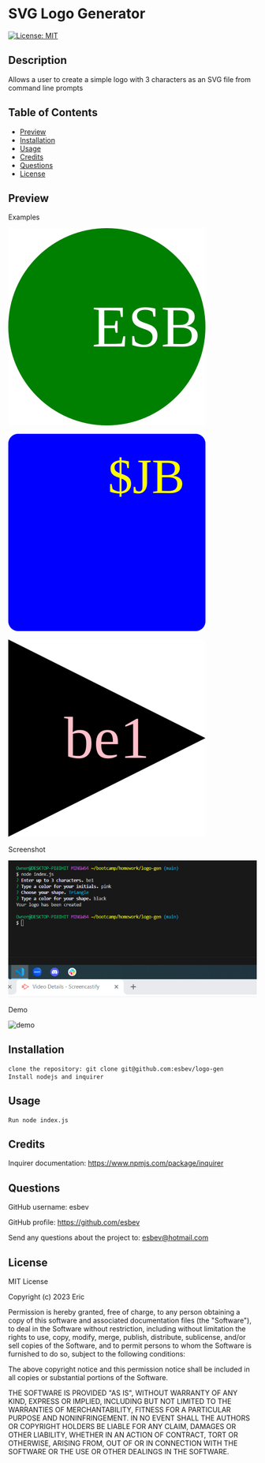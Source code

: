 # SVG Logo Generator

[![License: MIT](https://img.shields.io/badge/License-MIT-yellow.svg)](https://opensource.org/licenses/MIT)

## Description

Allows a user to create a simple logo with 3 characters as an SVG file from command line prompts

## Table of Contents
- [Preview](#preview)
- [Installation](#installation)
- [Usage](#usage)
- [Credits](#credits)
- [Questions](#questions)
- [License](#license)

## Preview

Examples

![circle](./examples/circle.svg)

![square](./examples/square.svg)

![triangle](./examples/triangle.svg)

Screenshot

![SS](./images/ss.png)

Demo

![demo](./examples/project-demo.gif)

## Installation

    clone the repository: git clone git@github.com:esbev/logo-gen
    Install nodejs and inquirer

## Usage

    Run node index.js

## Credits

Inquirer documentation: https://www.npmjs.com/package/inquirer

## Questions

GitHub username: esbev

GitHub profile: https://github.com/esbev

Send any questions about the project to: esbev@hotmail.com

## License

MIT License

Copyright (c) 2023 Eric

Permission is hereby granted, free of charge, to any person obtaining a copy
of this software and associated documentation files (the "Software"), to deal
in the Software without restriction, including without limitation the rights
to use, copy, modify, merge, publish, distribute, sublicense, and/or sell
copies of the Software, and to permit persons to whom the Software is
furnished to do so, subject to the following conditions:

The above copyright notice and this permission notice shall be included in all
copies or substantial portions of the Software.

THE SOFTWARE IS PROVIDED "AS IS", WITHOUT WARRANTY OF ANY KIND, EXPRESS OR
IMPLIED, INCLUDING BUT NOT LIMITED TO THE WARRANTIES OF MERCHANTABILITY,
FITNESS FOR A PARTICULAR PURPOSE AND NONINFRINGEMENT. IN NO EVENT SHALL THE
AUTHORS OR COPYRIGHT HOLDERS BE LIABLE FOR ANY CLAIM, DAMAGES OR OTHER
LIABILITY, WHETHER IN AN ACTION OF CONTRACT, TORT OR OTHERWISE, ARISING FROM,
OUT OF OR IN CONNECTION WITH THE SOFTWARE OR THE USE OR OTHER DEALINGS IN THE
SOFTWARE.